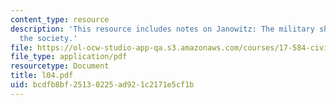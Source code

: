 ```yaml
---
content_type: resource
description: 'This resource includes notes on Janowitz: The military should look like
  the society.'
file: https://ol-ocw-studio-app-qa.s3.amazonaws.com/courses/17-584-civil-military-relations-spring-2003/bcdfb8bf25130225ad921c2171e5cf1b_l04.pdf
file_type: application/pdf
resourcetype: Document
title: l04.pdf
uid: bcdfb8bf-2513-0225-ad92-1c2171e5cf1b
---
```

